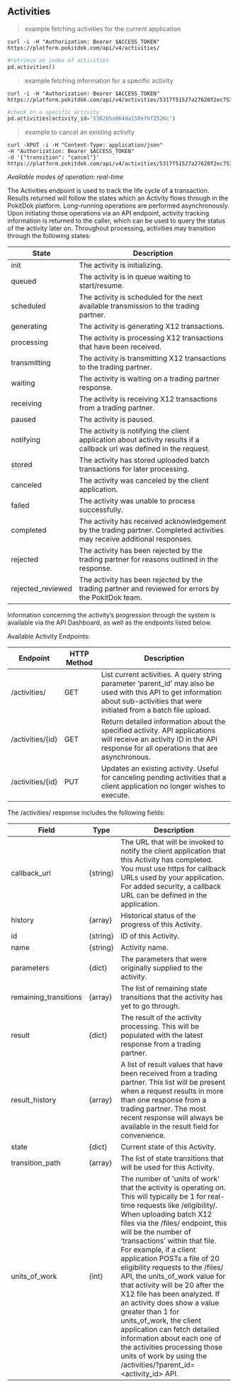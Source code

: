 ## Activities
> example fetching activities for the current application

```shell
curl -i -H "Authorization: Bearer $ACCESS_TOKEN" https://platform.pokitdok.com/api/v4/activities/
```

```python
#retrieve an index of activities
pd.activities()
```

> example fetching information for a specific activity

```shell
curl -i -H "Authorization: Bearer $ACCESS_TOKEN" https://platform.pokitdok.com/api/v4/activities/5317f51527a27620f2ec7533
```

```python
#check on a specific activity
pd.activities(activity_id='5362b5a064da150ef6f2526c')
```

> example to cancel an existing activity

```shell
curl -XPUT -i -H "Content-Type: application/json"
-H "Authorization: Bearer $ACCESS_TOKEN"
-d '{"transition": "cancel"}' https://platform.pokitdok.com/api/v4/activities/5317f51527a27620f2ec7533
```

*Available modes of operation: real-time*

The Activities endpoint is used to track the life cycle of a transaction.  Results returned will follow the states which an Activity flows through in the PokitDok platform. Long-running operations are performed asynchronously. Upon initiating those operations via an API endpoint, activity tracking information is returned to the caller, which can be used to query the status of the activity later on.
Throughout processing, activities may transition through the following states:

State          | Description
---------------|--------------------------------------------------------------------------------------
init           | The activity is initializing.
queued         | The activity is in queue waiting to start/resume.
scheduled      | The activity is scheduled for the next available transmission to the trading partner.
generating     | The activity is generating X12 transactions.
processing     | The activity is processing X12 transactions that have been received.
transmitting   | The activity is transmitting X12 transactions to the trading partner.
waiting        | The activity is waiting on a trading partner response.
receiving      | The activity is receiving X12 transactions from a trading partner.
paused         | The activity is paused.
notifying      | The activity is notifying the client application about activity results if a callback url was defined in the request.
stored         | The activity has stored uploaded batch transactions for later processing.
canceled       | The activity was canceled by the client application.
failed         | The activity was unable to process successfully.
completed      | The activity has received acknowledgement by the trading partner. Completed activities may receive additional responses.
rejected       | The activity has been rejected by the trading partner for reasons outlined in the response.
rejected_reviewed | The activity has been rejected by the trading partner and reviewed for errors by the PokitDok team.

Information concerning the activity’s progression through the system is available via the API Dashboard, as well as the endpoints listed below.

Available Activity Endpoints:

Endpoint | HTTP Method | Description
-------- | ----------- | -----------
/activities/ | GET | List current activities. A query string parameter ‘parent_id’ may also be used with this API to get information about sub-activities that were initiated from a batch file upload.
/activities/{id} | GET | Return detailed information about the specified activity. API applications will receive an activity ID in the API response for all operations that are asynchronous.
/activities/{id} | PUT | Updates an existing activity. Useful for canceling pending activities that a client application no longer wishes to execute.

The /activities/ response includes the following fields:

Field | Type | Description
----- | ---- | -----------
callback_url | {string} | The URL that will be invoked to notify the client application that this Activity has completed. You must use https for callback URLs used by your application. For added security, a callback URL can be defined in the application.
history | {array} | Historical status of the progress of this Activity.
id | {string} | ID of this Activity.
name | {string} | Activity name.
parameters | {dict} | The parameters that were originally supplied to the activity.
remaining_transitions | {array} | The list of remaining state transitions that the activity has yet to go through.
result | {dict} | The result of the activity processing.  This will be populated with the latest response from a trading partner.
result_history | {array} | A list of result values that have been received from a trading partner.  This list will be present when a request results in more than one response from a trading partner.  The most recent response will always be available in the result field for convenience.
state | {dict} | Current state of this Activity.
transition_path | {array} | The list of state transitions that will be used for this Activity.
units_of_work | {int} | The number of 'units of work' that the activity is operating on. This will typically be 1 for real-time requests like /eligibility/. When uploading batch X12 files via the /files/ endpoint, this will be the number of ‘transactions’ within that file. For example, if a client application POSTs a file of 20 eligibility requests to the /files/ API, the units_of_work value for that activity will be 20 after the X12 file has been analyzed. If an activity does show a value greater than 1 for units_of_work, the client application can fetch detailed information about each one of the activities processing those units of work by using the /activities/?parent_id=<activity_id> API.
